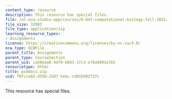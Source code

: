 ```yaml
---
content_type: resource
description: This resource has special files.
file: /ol-ocw-studio-app/courses/6-047-computational-biology-fall-2015/f07cce82d55025d75ebccd81b502f37c_ps4docs.zip
file_size: 32983
file_type: application/zip
learning_resource_types:
- Assignments
license: https://creativecommons.org/licenses/by-nc-sa/4.0/
ocw_type: OCWFile
parent_title: Assignments
parent_type: CourseSection
parent_uid: ca50eaa8-4d79-6843-37c3-e78a9891e7b5
resourcetype: Other
title: ps4docs.zip
uid: f07cce82-d550-25d7-5ebc-cd81b502f37c
---
```

This resource has special files.